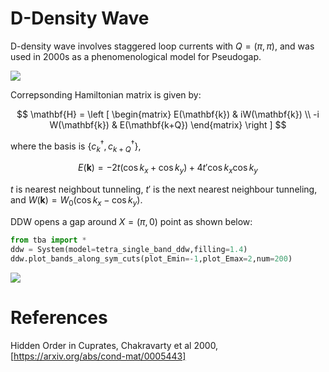 # D-Density Wave

D-density wave involves staggered loop currents with $Q=(\pi,\pi)$, and was used in 2000s as a phenomenological model for Pseudogap.

![](/images/tetra/ddw_cartoon.png)

Correpsonding Hamiltonian matrix is given by:

$$ \mathbf{H} = \left [
\begin{matrix}
E(\mathbf{k}) & iW(\mathbf{k}) \\
-i W(\mathbf{k}) & E(\mathbf{k+Q})
\end{matrix}
\right ]
$$

where the basis is $\{c^\dagger_k, c^\dagger_{k+Q}\}$,

$$
E(\mathbf{k}) = -2 t \left ( \cos k_x + \cos k_y \right) + 4t\prime\cos k_x \cos k_y
$$

$t$ is nearest neighbout tunneling, $t\prime$ is the next nearest neighbour tunneling, and $W(\mathbf{k}) = W_0 \left ( \cos k_x - \cos k_y \right)$.

DDW opens a gap around $X=(\pi,0)$ point as shown below:
```python
from tba import *
ddw = System(model=tetra_single_band_ddw,filling=1.4)
ddw.plot_bands_along_sym_cuts(plot_Emin=-1,plot_Emax=2,num=200)
```

![](/images/tetra/tetra_single_band_ddw_energy_band_cuts.png)

# References
Hidden Order in Cuprates, Chakravarty et al 2000, [https://arxiv.org/abs/cond-mat/0005443]

